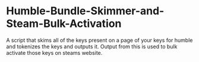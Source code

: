 # Humble-Bundle-Skimmer-and-Steam-Bulk-Activation
A script that skims all of the keys present on a page of your keys for humble and tokenizes the keys and outputs it. Output from this is used to bulk activate those keys on steams website.
